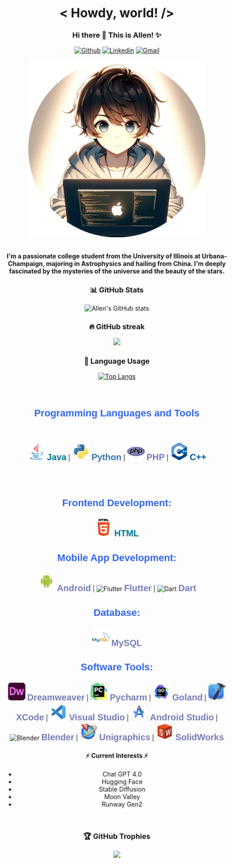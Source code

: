 <div align="center">

# < Howdy, world! />

### Hi there 👋 This is Allen! ✨

[![Github](https://img.shields.io/badge/-Github-000?style=flat&logo=Github&logoColor=white)](https://github.com/AllenWn)
[![Linkedin](https://img.shields.io/badge/-LinkedIn-blue?style=flat&logo=Linkedin&logoColor=white)](https://www.linkedin.com/in/宁-魏-94a028286/)
[![Gmail](https://img.shields.io/badge/-Gmail-c14438?style=flat&logo=Gmail&logoColor=white)](mailto:allenwei0503@gmail.com)

<img src="https://github.com/AllenWn/AllenWn/blob/main/image/profile.png" width="400" height="400" />
<br>
<br>
<p><b>I'm a passionate college student from the University of Illinois at Urbana-Champaign, majoring in Astrophysics and hailing from China. I'm deeply fascinated by the mysteries of the universe and the beauty of the stars.</b></p>

</div>

<div align="center">

### 📊 GitHub Stats

![Allen's GitHub stats](https://github-readme-stats.vercel.app/api?username=AllenWn&show_icons=true&theme=tokyonight)

### 🔥 GitHub streak
<img src="https://github-readme-streak-stats.herokuapp.com/?user=AllenWn" /> 


### 🌟 Language Usage

[![Top Langs](https://github-readme-stats.vercel.app/api/top-langs/?username=AllenWn&layout=compact)](https://github.com/anuraghazra/github-readme-stats)

</div>

<div align="center">
<br>
<h3 style="font-size: 22px; font-family: Arial, sans-serif; color: #3467eb;"><b>Programming Languages and Tools</b></h3>
<br>
<p>
        <img src="https://raw.githubusercontent.com/devicons/devicon/master/icons/java/java-original.svg" alt="Java" width="40" height="40" />
        <span style="font-size: 20px; font-family: Arial, sans-serif; color: #007396;"><b>Java</b></span> |
        <img src="https://raw.githubusercontent.com/devicons/devicon/master/icons/python/python-original.svg" alt="Python" width="40" height="40" />
        <span style="font-size: 20px; font-family: Arial, sans-serif; color: #3776AB;"><b>Python</b></span> |
        <img src="https://raw.githubusercontent.com/devicons/devicon/master/icons/php/php-original.svg" alt="PHP" width="40" height="40" />
        <span style="font-size: 20px; font-family: Arial, sans-serif; color: #787CB5;"><b>PHP</b></span> |
        <img src="https://raw.githubusercontent.com/devicons/devicon/master/icons/cplusplus/cplusplus-original.svg" alt="C++" width="40" height="40" />
        <span style="font-size: 20px; font-family: Arial, sans-serif; color: #00599C;"><b>C++</b></span>
    </p><br>
<br>
<h3 style="font-size: 22px; font-family: Arial, sans-serif; color: #3467eb;"><b>Frontend Development: </b></h3>
        <img src="https://raw.githubusercontent.com/devicons/devicon/master/icons/html5/html5-original-wordmark.svg" alt="HTML5" width="40" height="40" /> 
        <span style="font-size: 20px; font-family: Arial, sans-serif; color: #007396;"><b>HTML</b></span>
<br>
<h3 style="font-size: 22px; font-family: Arial, sans-serif; color: #3467eb;"><b>Mobile App Development: </b></h3>
        <img src="https://raw.githubusercontent.com/devicons/devicon/master/icons/android/android-original-wordmark.svg" alt="Android" width="40" height="40" /> 
        <span style="font-size: 20px; font-family: Arial, sans-serif; color: #787CB5;"><b>Android</b></span> | 
        <img src="https://www.vectorlogo.zone/logos/flutterio/flutterio-icon.svg" alt="Flutter" width="40" height="40" /> 
        <span style="font-size: 20px; font-family: Arial, sans-serif; color: #787CB5;"><b>Flutter</b></span> |
        <img src="https://www.vectorlogo.zone/logos/dartlang/dartlang-icon.svg" alt="Dart" width= "40" height = "40" /> 
        <span style="font-size: 20px; font-family: Arial, sans-serif; color: #787CB5;"><b>Dart</b></span>
<br>
<h3 style="font-size: 22px; font-family: Arial, sans-serif; color: #3467eb;"><b>Database:</b></h3>
        <img src="https://raw.githubusercontent.com/devicons/devicon/master/icons/mysql/mysql-original-wordmark.svg" alt="MySQL" width="40" height="40" />  
        <span style="font-size: 20px; font-family: Arial, sans-serif; color: #787CB5;"><b>MySQL</b></span>
<br>
<h3 style="font-size: 22px; font-family: Arial, sans-serif; color: #3467eb;"><b>Software Tools: </b></h3>
        <img src="https://github.com/AllenWn/AllenWn/blob/main/image/dw.png" alt="Dreamweaver" width="40" height="40" />  
        <span style="font-size: 20px; font-family: Arial, sans-serif; color: #787CB5;"><b>Dreamweaver</b></span> |
        <img src="https://github.com/AllenWn/AllenWn/blob/main/image/pycharm.png" alt="Pycharm" width="40" height="40" />  
        <span style="font-size: 20px; font-family: Arial, sans-serif; color: #787CB5;"><b>Pycharm</b></span> |
        <img src="https://github.com/AllenWn/AllenWn/blob/main/image/goland.png" alt="Goland" width="40" height="40" /> 
        <span style="font-size: 20px; font-family: Arial, sans-serif; color: #787CB5;"><b>Goland</b></span> |
        <img src="https://github.com/AllenWn/AllenWn/blob/main/image/xcode.png" alt="XCode" width="40" height="40" />  
        <span style="font-size: 20px; font-family: Arial, sans-serif; color: #787CB5;"><b>XCode</b></span> |
        <img src="https://github.com/AllenWn/AllenWn/blob/main/image/visual%20studio.png" alt="Visual Studio" width="40" height="40" />  
        <span style="font-size: 20px; font-family: Arial, sans-serif; color: #787CB5;"><b>Visual Studio</b></span> |
        <img src="https://github.com/AllenWn/AllenWn/blob/main/image/android%20studio.png" alt="Android Studio" width="40" height="40" /> 
        <span style="font-size: 20px; font-family: Arial, sans-serif; color: #787CB5;"><b>Android Studio</b></span> |
        <img src="https://download.blender.org/branding/community/blender_community_badge_white.svg" alt="Blender" width="40" height="40" /> 
        <span style="font-size: 20px; font-family: Arial, sans-serif; color: #787CB5;"><b>Blender</b></span> |
        <img src="https://github.com/AllenWn/AllenWn/blob/main/image/nx.png" alt="Unigraphics" width="40" height="40" /> 
        <span style="font-size: 20px; font-family: Arial, sans-serif; color: #787CB5;"><b>Unigraphics</b></span> |
        <img src="https://github.com/AllenWn/AllenWn/blob/main/image/sw.png" alt="SolidWorks" width="40" height="40" />  
        <span style="font-size: 20px; font-family: Arial, sans-serif; color: #787CB5;"><b>SolidWorks</b></span> 
<br>

#### ⚡ Current Interests ⚡

- Chat GPT 4.0
- Hugging Face
- Stable Diffusion
- Moon Valley
- Runway Gen2
<br>

### 🏆 GitHub Trophies

<img src="https://github-profile-trophy.vercel.app/?username=AllenWn" />

</div>
